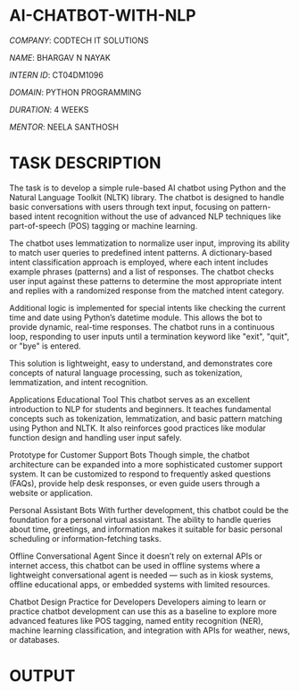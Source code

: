 # AI-CHATBOT-WITH-NLP

*COMPANY*: CODTECH IT SOLUTIONS

*NAME*: BHARGAV N NAYAK

*INTERN ID*: CT04DM1096

*DOMAIN*: PYTHON PROGRAMMING

*DURATION*: 4 WEEKS

*MENTOR*: NEELA SANTHOSH

# TASK DESCRIPTION

The task is to develop a simple rule-based AI chatbot using Python and the Natural Language Toolkit (NLTK) library. The chatbot is designed to handle basic conversations with users through text input, focusing on pattern-based intent recognition without the use of advanced NLP techniques like part-of-speech (POS) tagging or machine learning.

The chatbot uses lemmatization to normalize user input, improving its ability to match user queries to predefined intent patterns. A dictionary-based intent classification approach is employed, where each intent includes example phrases (patterns) and a list of responses. The chatbot checks user input against these patterns to determine the most appropriate intent and replies with a randomized response from the matched intent category.

Additional logic is implemented for special intents like checking the current time and date using Python’s datetime module. This allows the bot to provide dynamic, real-time responses. The chatbot runs in a continuous loop, responding to user inputs until a termination keyword like "exit", "quit", or "bye" is entered.

This solution is lightweight, easy to understand, and demonstrates core concepts of natural language processing, such as tokenization, lemmatization, and intent recognition.

Applications
Educational Tool
This chatbot serves as an excellent introduction to NLP for students and beginners. It teaches fundamental concepts such as tokenization, lemmatization, and basic pattern matching using Python and NLTK. It also reinforces good practices like modular function design and handling user input safely.

Prototype for Customer Support Bots
Though simple, the chatbot architecture can be expanded into a more sophisticated customer support system. It can be customized to respond to frequently asked questions (FAQs), provide help desk responses, or even guide users through a website or application.

Personal Assistant Bots
With further development, this chatbot could be the foundation for a personal virtual assistant. The ability to handle queries about time, greetings, and information makes it suitable for basic personal scheduling or information-fetching tasks.

Offline Conversational Agent
Since it doesn’t rely on external APIs or internet access, this chatbot can be used in offline systems where a lightweight conversational agent is needed — such as in kiosk systems, offline educational apps, or embedded systems with limited resources.

Chatbot Design Practice for Developers
Developers aiming to learn or practice chatbot development can use this as a baseline to explore more advanced features like POS tagging, named entity recognition (NER), machine learning classification, and integration with APIs for weather, news, or databases.

# OUTPUT 


